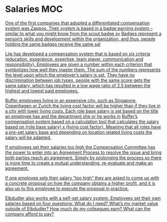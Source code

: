 # Salaries MOC
 [One of the first companies that adopted a differentiated compensation system was Zappos. Their system is based in a badge earning system – similar to what you might know from the scout badge sy](https://www.instapaper.com/read/1336953270/13770984) 
 [Badges represent a person’s skills and development within the organization, and thus, people holding the same badges receive the same sal](https://www.instapaper.com/read/1336953270/13770985) 

 [Liip has developed a compensation system that is based on six criteria (education, experience, expertise, team player, communication and responsibility). Employees are given a number within each criterion that symbolizes how well they master them. The sum of the numbers represents the level upon which the employer’s salary is set.](https://www.instapaper.com/read/1336953270/13770988) 
 [They have no discrimination between job types, people with the same score gets the same salary, which has resulted in a low wage ratio of 2.5 between the highest and lowest paid employees.](https://www.instapaper.com/read/1336953270/13770990) 

 [Buffer employees living in an expensive city, such as Singapore, Copenhagen or Zurich the living cost factor will be higher than if they live in a city with lower living costs. Each role base salary is set based on the title an employee has and the department she or he works in](https://www.instapaper.com/read/1336953270/13770992) 
 [Buffer’s compensation system based on a calculation tool that calculates the salary based on (role base salary) x (living cost factor). Meaning that all roles have a pre-set salary base and depending on location related living costs the salary will be adapted.](https://www.instapaper.com/read/1336953270/13770993) 

 [If employees set their salaries too high the Compensation Committee has the power to enter into an Agreement Process to resolve the issue and bring both parties reach an agreement. Simply by prolonging the process so there is more time to create a mutual understanding, re-evaluate and make an agreement.](https://www.instapaper.com/read/1336953270/13770997) 

 [If one employee sets their salary “too high” they are asked to come up with a concrete proposal on how the company obtains a higher profit, and it is also up to this employee to execute the proposal in practice.](https://www.instapaper.com/read/1336953270/13770999) 

[Elbdudler also works with a self-set salary system. Employees set their own salaries based on four questions: What do I need? What’s my market value outside of Elbdudler? How much do my colleagues earn? What can the company afford to pay?](https://www.instapaper.com/read/1336953270/13770998) 